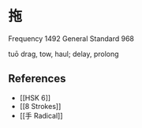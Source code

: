 # 拖
Frequency 1492
General Standard 968

tuō
drag, tow, haul; delay, prolong

## References
- [[HSK 6]]
- [[8 Strokes]]
- [[手 Radical]]